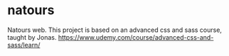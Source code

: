 # natours
Natours web. This project is based on an advanced css and sass course, taught by Jonas. https://www.udemy.com/course/advanced-css-and-sass/learn/
